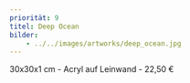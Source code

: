 ```yaml
---
priorität: 9
titel: Deep Ocean
bilder:
    - ../../images/artworks/deep_ocean.jpg
---
```


30x30x1 cm - Acryl auf Leinwand - 22,50 €
